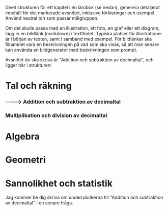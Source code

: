 Givet strukturen för ett kapitel i en lärobok (se nedan), generera detaljerat innehåll för det markerade avsnittet, inklusive förklaringar och exempel.
Använd neutral ton som passar målgruppen.

Om det skulle passa med en illustration, ett foto, en graf eller ett diagram, lägg in en bildlänk (markdown) i textflödet. Typiska platser för illustrationer är i början av texten, samt i samband med exempel.
För bildlänkar ska filnamnet vara en beskrivningen på vad som ska visas, så att man senare kan använda en bildgenerator med beskrivningen som prompt.



Avsnittet du ska skriva är "Addition och subtraktion av decimaltal", och ligger här i strukturen:
# Tal och räkning
### ----> Addition och subtraktion av decimaltal
### Multiplikation och division av decimaltal
# Algebra
# Geometri
# Sannolikhet och statistik

Jag kommer be dig skriva om underrubrikerna till "Addition och subtraktion av decimaltal" i en senare fråga.